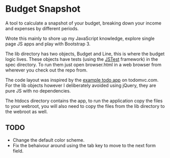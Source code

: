 
# Budget Snapshot

A tool to calculate a snapshot of your budget, breaking down your income and expenses by different periods.

Wrote this mainly to shore up my JavaScript knowledge, explore single page JS apps and play with Bootstrap 3.

The lib directory has two objects, Budget and Line, this is where the budget logic lives.  These objects have tests (using the [JSTest](http://jstest.jcoglan.com/) framework) in the spec directory.  To run them just open browser.html in a web browser from wherever you check out the repo from.

The code layout was inspired by the [example todo app](http://todomvc.com/examples/jquery/#/allQuery) on todomvc.com.  For the lib objects however I deliberately avoided using jQuery, they are pure JS with no dependencies.

The htdocs directory contains the app, to run the application copy the files to your webroot, you will also need to copy the files from the lib directory to the webroot as well.

## TODO

* Change the default color scheme.
* Fix the behaivour around using the tab key to move to the next form field.
